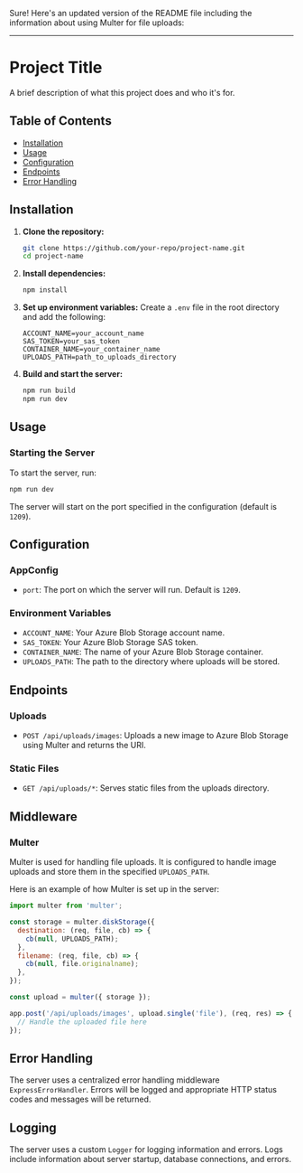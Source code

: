 Sure! Here's an updated version of the README file including the information about using Multer for file uploads:

---

# Project Title

A brief description of what this project does and who it's for.

## Table of Contents

- [Installation](#installation)
- [Usage](#usage)
- [Configuration](#configuration)
- [Endpoints](#endpoints)
- [Error Handling](#error-handling)

## Installation

1. **Clone the repository:**
   ```bash
   git clone https://github.com/your-repo/project-name.git
   cd project-name
   ```

2. **Install dependencies:**
   ```bash
   npm install
   ```

3. **Set up environment variables:**
   Create a `.env` file in the root directory and add the following:
   ```env
   ACCOUNT_NAME=your_account_name
   SAS_TOKEN=your_sas_token
   CONTAINER_NAME=your_container_name
   UPLOADS_PATH=path_to_uploads_directory
   ```

4. **Build and start the server:**
   ```bash
   npm run build
   npm run dev
   ```

## Usage

### Starting the Server

To start the server, run:
```bash
npm run dev
```
The server will start on the port specified in the configuration (default is `1209`).


## Configuration

### AppConfig
- `port`: The port on which the server will run. Default is `1209`.

### Environment Variables
- `ACCOUNT_NAME`: Your Azure Blob Storage account name.
- `SAS_TOKEN`: Your Azure Blob Storage SAS token.
- `CONTAINER_NAME`: The name of your Azure Blob Storage container.
- `UPLOADS_PATH`: The path to the directory where uploads will be stored.

## Endpoints

### Uploads
- `POST /api/uploads/images`: Uploads a new image to Azure Blob Storage using Multer and returns the URI.

### Static Files
- `GET /api/uploads/*`: Serves static files from the uploads directory.

## Middleware

### Multer
Multer is used for handling file uploads. It is configured to handle image uploads and store them in the specified `UPLOADS_PATH`.

Here is an example of how Multer is set up in the server:

```javascript
import multer from 'multer';

const storage = multer.diskStorage({
  destination: (req, file, cb) => {
    cb(null, UPLOADS_PATH);
  },
  filename: (req, file, cb) => {
    cb(null, file.originalname);
  },
});

const upload = multer({ storage });

app.post('/api/uploads/images', upload.single('file'), (req, res) => {
  // Handle the uploaded file here
});
```

## Error Handling

The server uses a centralized error handling middleware `ExpressErrorHandler`. Errors will be logged and appropriate HTTP status codes and messages will be returned.

## Logging

The server uses a custom `Logger` for logging information and errors. Logs include information about server startup, database connections, and errors.

